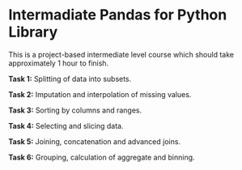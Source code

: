 # Intermadiate Pandas for Python Library
This is a project-based intermediate level course which should take approximately 1 hour to finish.

**Task 1:** Splitting of data into subsets.

**Task 2:** Imputation and interpolation of missing values.

**Task 3:** Sorting by columns and ranges.

**Task 4:** Selecting and slicing data.

**Task 5:** Joining, concatenation and advanced joins.

**Task 6:** Grouping, calculation of aggregate and binning.
